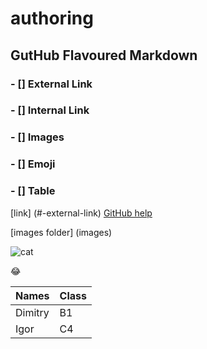 # authoring
## GutHub Flavoured Markdown

### - [] External Link
### - [] Internal Link
### - [] Images
### - [] Emoji
### - [] Table

[link] (#-external-link) [GitHub help](https://help.github.com/en)

[images folder] (images)

![cat](4c672ce6-1703-48ed-af3d-a823b6e6753a_16x9_1200x676.jpeg)

:joy:

| Names       | Class       |
| ----------- | ----------- |
| Dimitry     | B1          |
| Igor        | C4          |
